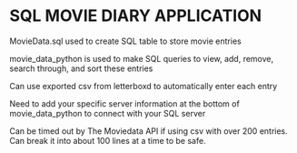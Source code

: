 # SQL MOVIE DIARY APPLICATION

MovieData.sql used to create SQL table to store movie entries

movie_data_python is used to make SQL queries to view, add, remove, search through, and sort these entries

Can use exported csv from letterboxd to automatically enter each entry

Need to add your specific server information at the bottom of movie_data_python to connect with your SQL server

Can be timed out by The Moviedata API if using csv with over 200 entries. Can break it into about 100 lines at a time to be safe. 
